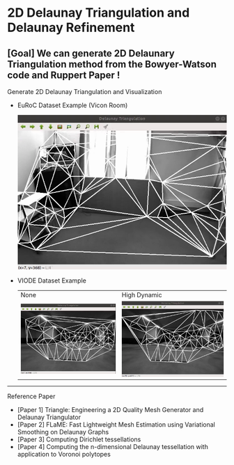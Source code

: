 # 2D Delaunay Triangulation and Delaunay Refinement

## [Goal] We can generate 2D Delaunary Triangulation method from the Bowyer-Watson code and Ruppert Paper !

Generate 2D Delaunay Triangulation and Visualization

- EuRoC Dataset Example (Vicon Room)
  
  <img src="./euroc_vr.png"/>


- VIODE Dataset Example
  
  <table>
      <tr>
         <td> None </td>
         <td> High Dynamic </td>
      </tr> 
      <tr>
         <td><img src="./viode_0_none.png"/> </td>
         <td><img src="./viode_3_high.png"/> </td>
      </tr>
   </table>

---
Reference Paper
  - [Paper 1] Triangle: Engineering a 2D Quality Mesh Generator and Delaunay Triangulator
  - [Paper 2] FLaME: Fast Lightweight Mesh Estimation using Variational Smoothing on Delaunay Graphs
  - [Paper 3] Computing Dirichlet tessellations
  - [Paper 4] Computing the n-dimensional Delaunay tessellation with application to Voronoi polytopes


